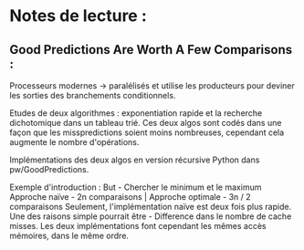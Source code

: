 # Notes de lecture :

## Good Predictions Are Worth A Few Comparisons :

Processeurs modernes -> paralélisés et utilise les producteurs pour deviner les sorties des branchements conditionnels.

Etudes de deux algorithmes : exponentiation rapide et la recherche dichotomique dans un tableau trié.
Ces deux algos sont codés dans une façon que les misspredictions soient moins nombreuses, cependant cela augmente le nombre d'opérations.

Implémentations des deux algos en version récursive Python dans pw/GoodPredictions.

Exemple d'introduction :
But - Chercher le minimum et le maximum
Approche naïve - 2n comparaisons | Approche optimale - 3n / 2 comparaisons
Seulement, l'implémentation naïve est deux fois plus rapide.
Une des raisons simple pourrait être - Difference dans le nombre de cache misses. 
Les deux implémentations font cependant les mêmes accès mémoires, dans le même ordre.






